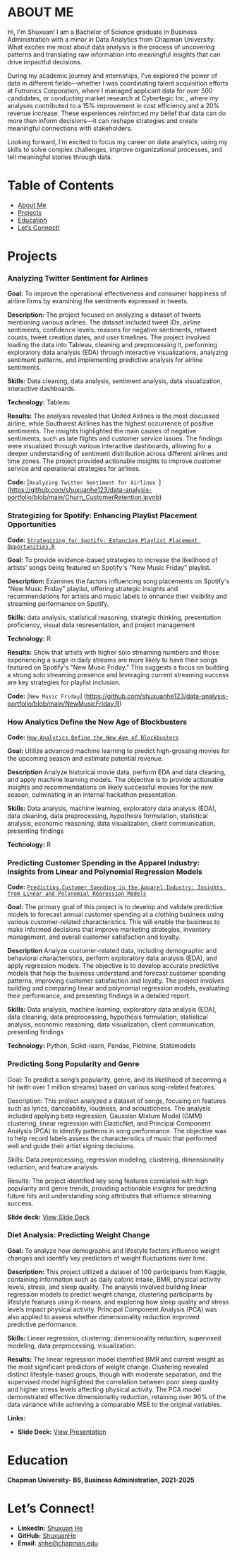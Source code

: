 # **ABOUT ME**

Hi, I'm Shuxuan! I am a Bachelor of Science graduate in Business Administration with a minor in Data Analytics from Chapman University. What excites me most about data analysis is the process of uncovering patterns and translating raw information into meaningful insights that can drive impactful decisions. 

During my academic journey and internships, I’ve explored the power of data in different fields—whether I was coordinating talent acquisition efforts at Futronics Corporation, where I managed applicant data for over 500 candidates, or conducting market research at Cybertegic Inc., where my analyses contributed to a 15% improvement in cost efficiency and a 20% revenue increase. These experiences reinforced my belief that data can do more than inform decisions—it can reshape strategies and create meaningful connections with stakeholders.

Looking forward, I’m excited to focus my career on data analytics, using my skills to solve complex challenges, improve organizational processes, and tell meaningful stories through data.


# **Table of Contents**

- [About Me](#about-me)
- [Projects](#projects)
- [Education](#education)
- [Let’s Connect!](#lets-connect)

# **Projects**

### Analyzing Twitter Sentiment for Airlines 

**Goal:** To improve the operational effectiveness and consumer happiness of airline firms by examining the sentiments expressed in tweets.

**Description:** The project focused on analyzing a dataset of tweets mentioning various airlines. The dataset included tweet IDs, airline sentiments, confidence levels, reasons for negative sentiments, retweet counts, tweet creation dates, and user timelines. The project involved loading the data into Tableau, cleaning and preprocessing it, performing exploratory data analysis (EDA) through interactive visualizations, analyzing sentiment patterns, and implementing predictive analysis for airline sentiments.

**Skills:** Data cleaning, data analysis, sentiment analysis, data visualization, interactive dashboards.

**Technology:** Tableau

**Results:**  The analysis revealed that United Airlines is the most discussed airline, while Southwest Airlines has the highest occurrence of positive sentiments. The insights highlighted the main causes of negative sentiments, such as late flights and customer service issues. The findings were visualized through various interactive dashboards, allowing for a deeper understanding of sentiment distribution across different airlines and time zones. The project provided actionable insights to improve customer service and operational strategies for airlines.

**Code:** [`Analyzing Twitter Sentiment for Airlines `] (https://github.com/shuxuanhe123/data-analysis-portfolio/blob/main/Churn_CustomerRetention.ipynb)

### Strategizing for Spotify: Enhancing Playlist Placement Opportunities 
**Code:** [`Strategizing for Spotify: Enhancing Playlist Placement Opportunities.R`](https://github.com/cnguyen180/CaitlinN-data-analysis-portfolio/blob/main/NewMusicFriday.R)

**Goal:** To provide evidence-based strategies to increase the likelihood of artists' songs being featured on Spotify's "New Music Friday" playlist.

**Description:** Examines the factors influencing song placements on Spotify's "New Music Friday" playlist, offering strategic insights and recommendations for artists and music labels to enhance their visibility and streaming performance on Spotify.

**Skills:** data analysis, statistical reasoning, strategic thinking, presentation proficiency, visual data representation, and project management

**Technology:** R

**Results:** Show that artists with higher solo streaming numbers and those experiencing a surge in daily streams are more likely to have their songs featured on Spotify's "New Music Friday." This suggests a focus on building a strong solo streaming presence and leveraging current streaming success are key strategies for playlist inclusion.

**Code:** [`New Music Friday`] (https://github.com/shuxuanhe123/data-analysis-portfolio/blob/main/NewMusicFriday.R)

### How Analytics Define the New Age of Blockbusters
**Code:** [`How Analytics Define the New Age of Blockbusters`](https://github.com/shuxuanhe123/data-analysis-portfolio/blob/main/blockbuster.R)

**Goal:** Utilize advanced machine learning to predict high-grossing movies for the upcoming season and estimate potential revenue.

**Description** Analyze historical movie data, perform EDA and data cleaning, and apply machine learning models. The objective is to provide actionable insights and recommendations on likely successful movies for the new season, culminating in an internal hackathon presentation.

**Skills:** Data analysis, machine learning, exploratory data analysis (EDA), data cleaning, data preprocessing, hypothesis formulation, statistical analysis, economic reasoning, data visualization, client communication, presenting findings

**Technology:** R

### Predicting Customer Spending in the Apparel Industry: Insights from Linear and Polynomial Regression Models
**Code:** [`Predicting Customer Spending in the Apparel Industry: Insights from Linear and Polynomial Regression Models`](https://github.com/shuxuanhe123/data-analysis-portfolio/blob/main/clothesanalyst.ipynb)

**Goal:** The primary goal of this project is to develop and validate predictive models to forecast annual customer spending at a clothing business using various customer-related characteristics. This will enable the business to make informed decisions that improve marketing strategies, inventory management, and overall customer satisfaction and loyalty.

**Description** Analyze customer-related data, including demographic and behavioral characteristics, perform exploratory data analysis (EDA), and apply regression models. The objective is to develop accurate predictive models that help the business understand and forecast customer spending patterns, improving customer satisfaction and loyalty. The project involves building and comparing linear and polynomial regression models, evaluating their performance, and presenting findings in a detailed report.

**Skills:** Data analysis, machine learning, exploratory data analysis (EDA), data cleaning, data preprocessing, hypothesis formulation, statistical analysis, economic reasoning, data visualization, client communication, presenting findings

**Technology:** Python, Scikit-learn, Pandas, Plotnine, Statsmodels

### **Predicting Song Popularity and Genre**
Goal: To predict a song’s popularity, genre, and its likelihood of becoming a hit (with over 1 million streams) based on various song-related features.

Description: This project analyzed a dataset of songs, focusing on features such as lyrics, danceability, loudness, and acousticness. The analysis included applying beta regression, Gaussian Mixture Model (GMM) clustering, linear regression with ElasticNet, and Principal Component Analysis (PCA) to identify patterns in song performance. The objective was to help record labels assess the characteristics of music that performed well and guide their artist signing decisions.

Skills: Data preprocessing, regression modeling, clustering, dimensionality reduction, and feature analysis.

Results: The project identified key song features correlated with high popularity and genre trends, providing actionable insights for predicting future hits and understanding song attributes that influence streaming success.

**Slide deck:** [View Slide Deck](https://github.com/shuxuanhe123/Predicting-Song-Popularity-and-Genre) 

### **Diet Analysis: Predicting Weight Change**

**Goal:** To analyze how demographic and lifestyle factors influence weight changes and identify key predictors of weight fluctuations over time.

**Description:** This project utilized a dataset of 100 participants from Kaggle, containing information such as daily caloric intake, BMR, physical activity levels, stress, and sleep quality. The analysis involved building linear regression models to predict weight change, clustering participants by lifestyle features using K-means, and exploring how sleep quality and stress levels impact physical activity. Principal Component Analysis (PCA) was also applied to assess whether dimensionality reduction improved predictive performance.

**Skills:** Linear regression, clustering, dimensionality reduction, supervised modeling, data preprocessing, visualization.

**Results:** The linear regression model identified BMR and current weight as the most significant predictors of weight change. Clustering revealed distinct lifestyle-based groups, though with moderate separation, and the supervised model highlighted the correlation between poor sleep quality and higher stress levels affecting physical activity. The PCA model demonstrated effective dimensionality reduction, retaining over 90% of the data variance while achieving a comparable MSE to the original variables.

**Links:**  
- **Slide Deck:** [View Presentation](https://github.com/shuxuanhe123/Diet-Analysis) 



# **Education**
**Chapman University- BS, Business Administration, 2021-2025** 

# **Let’s Connect!**
- **LinkedIn:** [Shuxuan He](https://www.linkedin.com/in/shuxuanhe/)  
- **GitHub:** [ShuxuanHe](https://github.com/ShuxuanHe)  
- **Email:** shhe@chapman.edu

